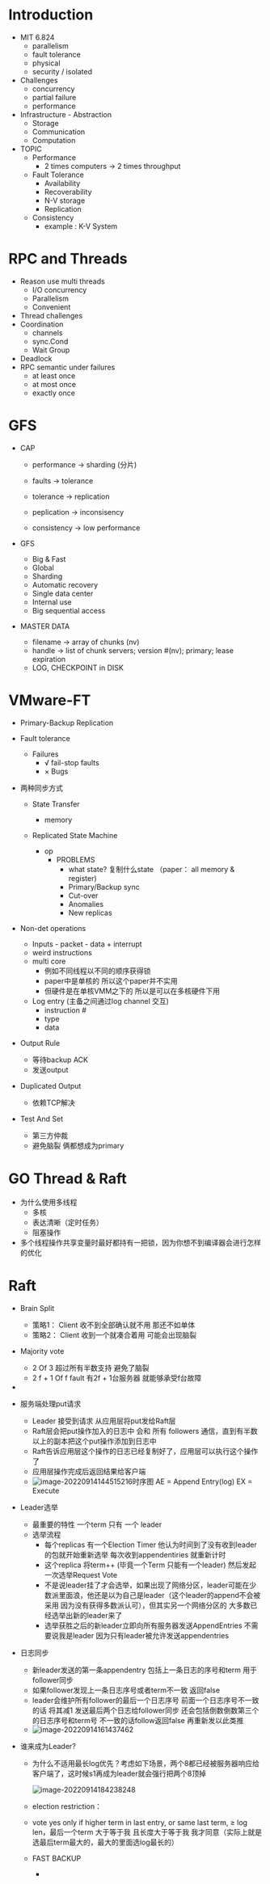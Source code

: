 # Introduction

* MIT 6.824
	* parallelism
	* fault tolerance
	* physical
	* security / isolated
* Challenges
	* concurrency
	* partial failure
	* performance
* Infrastructure - Abstraction
	* Storage
	* Communication
	* Computation
* TOPIC
	* Performance
		* 2 times computers -> 2 times throughput 
	* Fault Tolerance
		* Availability
		* Recoverability
		* N-V storage
		* Replication
	* Consistency
		* example : K-V System

# RPC and Threads

* Reason use multi threads
	* I/O concurrency
	* Parallelism
	* Convenient
* Thread challenges
* Coordination
	* channels
	* sync.Cond
	* Wait Group
* Deadlock
* RPC semantic under failures
	* at least once
	* at most once
	* exactly once

# GFS

* CAP

	* performance  -> sharding (分片) 

	* faults  -> tolerance 

	* tolerance -> replication 

	* peplication -> inconsisency

	* consistency -> low performance
* GFS
	* Big & Fast
	* Global
	* Sharding
	* Automatic recovery
	* Single data center
	* Internal use
	* Big sequential access
* MASTER DATA
  * filename  -> array of chunks (nv)
  * handle -> list of chunk servers; version #(nv); primary; lease expiration
  * LOG, CHECKPOINT  in DISK

# VMware-FT	

* Primary-Backup Replication

* Fault tolerance

	* Failures
		* √ fail-stop faults
		* × Bugs

* 两种同步方式

	* State Transfer
		* memory

	* Replicated State Machine
		* op
			* PROBLEMS
				* what state? 复制什么state （paper： all memory & register)
				* Primary/Backup sync
				* Cut-over
				* Anomalies
				* New replicas

* Non-det operations
	* Inputs - packet - data + interrupt
	* weird instructions
	* multi core 
		* 例如不同线程以不同的顺序获得锁
		* paper中是单核的 所以这个paper并不实用
		* 但硬件是在单核VMM之下的 所以是可以在多核硬件下用
	* Log entry (主备之间通过log channel 交互)
		* instruction #
		* type
		* data

* Output Rule
	* 等待backup ACK
	* 发送output
* Duplicated Output
	* 依赖TCP解决
* Test And Set
	* 第三方仲裁
	* 避免脑裂 俩都想成为primary

# GO Thread & Raft

* 为什么使用多线程
	* 多核
	* 表达清晰（定时任务）
	* 阻塞操作
* 多个线程操作共享变量时最好都持有一把锁，因为你想不到编译器会进行怎样的优化

# Raft

* Brain Split
	* 策略1： Client 收不到全部确认就不用  那还不如单体
	* 策略2： Client 收到一个就凑合着用 可能会出现脑裂

* Majority vote
	* 2 Of 3 超过所有半数支持 避免了脑裂
	* 2 f + 1  Of  f fault   有2f + 1台服务器 就能够承受f台故障
	
* 

  * 服务端处理put请求

    * Leader 接受到请求 从应用层将put发给Raft层
    * Raft层会把put操作加入的日志中  会和 所有 followers 通信，直到有半数以上的副本把这个put操作添加到日志中
    * Raft告诉应用层这个操作的日志已经复制好了，应用层可以执行这个操作了
    * 应用层操作完成后返回结果给客户端
    * ![image-20220914144515216](/Users/pangg/Documents/GitHub/xuexi/images/分布式系统/image-20220914144515216.png)时序图 AE = Append Entry(log)   EX = Execute

  * Leader选举

    * 最重要的特性 一个term 只有 一个 leader
    * 选举流程
      * 每个replicas 有一个Election Timer 他认为时间到了没有收到leader的包就开始重新选举 每次收到appendentiries 就重新计时
      * 这个replica 将term++ (毕竟一个Term 只能有一个leader) 然后发起一次选举Request Vote
      * 不是说leader挂了才会选举，如果出现了网络分区，leader可能在少数派里面浪，他还是以为自己是leader（这个leader的append不会被采用 因为没有获得多数派认可），但其实另一个网络分区的 大多数已经选举出新的leader来了
      * 选举获胜之后的新leader立即向所有服务器发送AppendEntries 不需要说我是leader  因为只有leader被允许发送appendentries

  * 日志同步

    * 新leader发送的第一条appendentry 包括上一条日志的序号和term 用于follower同步
    * 如果follower发现上一条日志序号或者term不一致 返回false
    * leader会维护所有follower的最后一个日志序号 前面一个日志序号不一致的话 将其减1 发送最后两个日志给follower同步 还会包括倒数倒数第三个的日志序号和term号 不一致的话follow返回false 再重新发以此类推
    * ![image-20220914161437462](/Users/pangg/Documents/GitHub/xuexi/images/分布式系统/image-20220914161437462.png)

  * 谁来成为Leader?

    * 为什么不适用最长log优先？考虑如下场景，两个8都已经被服务器响应给客户端了，这时候s1再成为leader就会强行把两个8顶掉

      ![image-20220914184238248](/Users/pangg/Documents/GitHub/xuexi/images/分布式系统/image-20220914184238248.png)

    *  election restriction：

      * vote yes only if higher term  in last entry, or same last term, ≥ log len，最后一个term 大于等于我 且长度大于等于我 我才同意（实际上就是选最后term最大的，最大的里面选log最长的）

    * FAST BACKUP

      * 